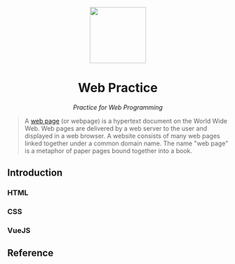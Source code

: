 <p align='center'><img src=https://design.firefox.com/product-identity/firefox/firefox/firefox-logo.png height="128"></p>
<h1 align="center">Web Practice</a></h1>
<p align="center">
  <em>Practice for Web Programming</em>
</p>

> A [web page](https://en.wikipedia.org/wiki/Web_page) (or webpage) is a hypertext document on the World Wide Web. Web pages are delivered by a web server to the user and displayed in a web browser. A website consists of many web pages linked together under a common domain name. The name "web page" is a metaphor of paper pages bound together into a book.

## Introduction

### HTML

### CSS

### VueJS

## Reference
